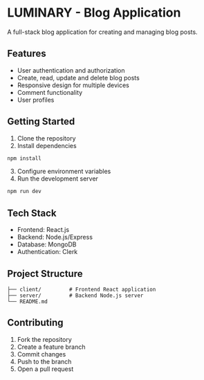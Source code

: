 # LUMINARY - Blog Application

A full-stack blog application for creating and managing blog posts.

## Features

- User authentication and authorization
- Create, read, update and delete blog posts
- Responsive design for multiple devices
- Comment functionality
- User profiles

## Getting Started

1. Clone the repository
2. Install dependencies
  ```bash
  npm install
  ```
3. Configure environment variables
4. Run the development server
  ```bash
  npm run dev
  ```

## Tech Stack

- Frontend: React.js
- Backend: Node.js/Express
- Database: MongoDB
- Authentication: Clerk

## Project Structure

```
├── client/         # Frontend React application
├── server/         # Backend Node.js server
└── README.md
```

## Contributing

1. Fork the repository
2. Create a feature branch
3. Commit changes
4. Push to the branch
5. Open a pull request

